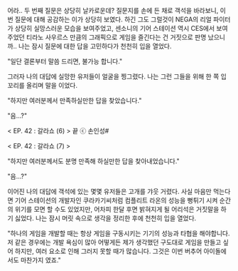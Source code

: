 어라.. 두 번째 질문은 상당히 날카로운데? 
질문지를 손에 든 채로 객석을 바라보니, 이번 질문에 대해 공감하는 이가 상당히 보였다. 
하긴 그도 그럴것이 NEGA의 리얼 파이터가 상당히 실망스러운 모습을 보여주었고, 센소니의 기어 스테이션 역시 CES에서 보여주었던 티라노 사우르스 만큼의 그래픽으로 게임을 즐긴다는 건 거짓으로 판명 났으니까.. 
나는 잠시 질문에 대한 답을 고민하다가 천천히 입을 열었다. 

"일단 결론부터 말씀 드리면, 불가능 합니다." 

그러자 나의 대답에 실망한 유저들이 얼굴을 찡그렸다. 
나는 그런 그들을 위해 한 쪽 입꼬리를 올리며 말을 이었다. 

"하지만 여러분께서 만족하실만한 답을 찾았습니다." 

"음...?"

< EP. 42 : 갈라쇼 (6) > 끝
ⓒ 손인성#

< EP. 42 : 갈라쇼 (7) >

"하지만 여러분께서도 분명 만족해 하실만한 답을 찾아내었습니다." 

"음...?" 

이어진 나의 대답에 객석에 있는 몇몇 유저들은 고개를 갸웃 거렸다. 
사실 마음만 먹는다면 기어 스테이션의 개발자인 쿠라카기씨처럼 컴플리트 라온의 성능을 뻥튀기 시켜 순간의 위기를 모면 할 수도 있었지만, 어차피 한달 후면 밝혀지게 될 어리석은 거짓말을 하기 싫었다. 
나는 잠시 머릿 속으로 생각을 정리한 후에 천천히 입을 열었다. 

"하나의 게임을 개발할 때는 항상 게임을 구동시키는 기기의 성능과 타협을 해야합니다. 저 같은 경우에는 개발 욕심이 많아 어떻게든 제가 생각했던 구도대로 게임을 만들고 싶어 하지만, 여러 요소로 인해 그러지 못할 때가 많습니다. 그것은 이번 버추어 아이돌에서도 마찬가지 였죠." 